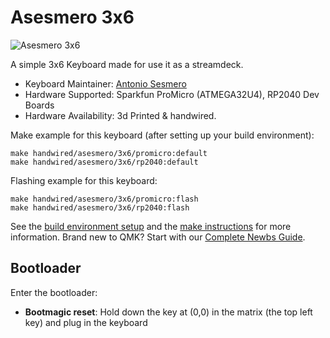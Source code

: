 # Asesmero 3x6

![Asesmero 3x6](https://i.imgur.com/axmm39Xh.jpg)

A simple 3x6 Keyboard made for use it as a streamdeck.


* Keyboard Maintainer: [Antonio Sesmero](https://github.com/asesmero)
* Hardware Supported: Sparkfun ProMicro (ATMEGA32U4), RP2040 Dev Boards
* Hardware Availability: 3d Printed & handwired.

Make example for this keyboard (after setting up your build environment):

    make handwired/asesmero/3x6/promicro:default
    make handwired/asesmero/3x6/rp2040:default

Flashing example for this keyboard:

    make handwired/asesmero/3x6/promicro:flash
    make handwired/asesmero/3x6/rp2040:flash

See the [build environment setup](https://docs.qmk.fm/#/getting_started_build_tools) and the [make instructions](https://docs.qmk.fm/#/getting_started_make_guide) for more information. Brand new to QMK? Start with our [Complete Newbs Guide](https://docs.qmk.fm/#/newbs).

## Bootloader

Enter the bootloader:

* **Bootmagic reset**: Hold down the key at (0,0) in the matrix (the top left key) and plug in the keyboard
